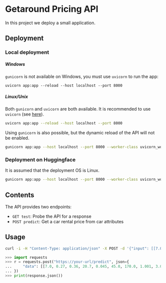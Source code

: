 # Getaround Pricing API

In this project we deploy a small application.



## Deployment

### Local deployment

##### Windows

`gunicorn` is not available on Windows, you must use `uvicorn` to run the app:
```shell
uvicorn app:app --reload --host localhost --port 8000
```

##### Linux/Unix

Both `gunicorn` and `uvicorn` are both available. It is recommended to use `uvicorn` (see [here](https://www.uvicorn.org/deployment/)).
```bash
uvicorn app:app --reload --host localhost --port 8000
```

Using `gunicorn` is also possible, but the dynamic reload of the API will not be enabled.
```bash
gunicorn app:app --host localhost --port 8000 --worker-class uvicorn_worker.UvicornWorker
```


### Deployment on Huggingface

It is assumed that the deployment OS is Linux.
```bash
gunicorn app:app --host localhost --port 8000 --worker-class uvicorn_worker.UvicornWorker
```


## Contents

The API provides two endpoints:
- `GET test`: Probe the API for a response
- `POST predict`: Get a car rental price from car attributes


## Usage


```bash
curl -i -H "Content-Type: application/json" -X POST -d '{"input": [[7.0, 0.27, 0.36, 20.7, 0.045, 45.0, 170.0, 1.001, 3.0, 0.45, 8.8]]}' http://your-url/predict
```

```python
>>> import requests
>>> r = requests.post("https://your-url/predict", json={
...     "data": [[7.0, 0.27, 0.36, 20.7, 0.045, 45.0, 170.0, 1.001, 3.0, 0.45, 8.8]]
... })
>>> print(response.json())

```


